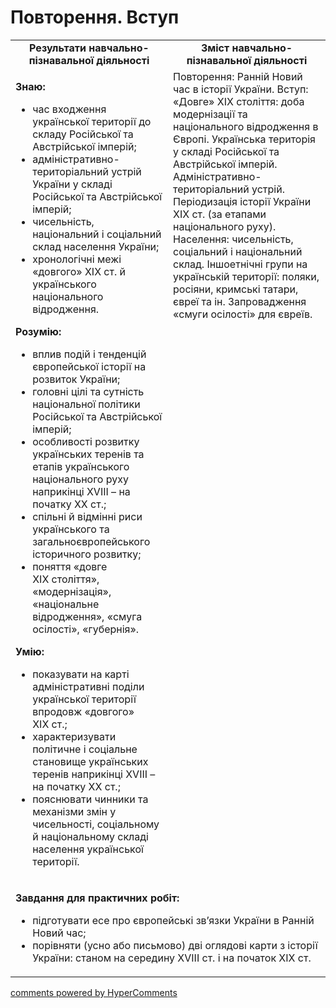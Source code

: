 <div id="hypercomments_widget" class="js-hypercomments-widget invisible"></div>

# Повторення. Вступ

<table>
<tr>
<td width="50%" align="center"><b>Результати навчально-пізнавальної діяльності</b></td> 
<td width="50%" align="center"><b>Зміст навчально-пізнавальної діяльності</b></td>
</tr>
<tr>
<td width="50%" style="vertical-align:top !important;">
<p><strong>Знаю:</strong></p>
<ul>
<li>час входження української території до складу Російської та Австрійської імперій;</li>
<li>адміністративно-територіальний устрій України у складі Російської та Австрійської імперій;</li>
<li>чисельність, національний і соціальний склад населення України;</li>
<li>хронологічні межі &laquo;довгого&raquo; ХІХ&nbsp;ст. й українського національного відродження.</li>
</ul>
<p><strong>Розумію:</strong></p>
<ul>
<li>вплив подій і тенденцій європейської історії на розвиток України;</li>
<li>головні цілі та сутність національної політики Російської та Австрійської імперій;</li>
<li>особливості розвитку українських теренів та етапів українського національного руху наприкінці ХVІІІ &ndash; на початку ХХ ст.;</li>
<li>спільні й відмінні риси українського та загальноєвропейського історичного розвитку;</li>
<li>поняття &laquo;довге ХІХ&nbsp;століття&raquo;, &laquo;модернізація&raquo;, &laquo;національне відродження&raquo;, &laquo;смуга осілості&raquo;, &laquo;губернія&raquo;.</li>
</ul>
<p><strong>Умію:</strong></p>
<ul>
<li>показувати на карті адміністративні поділи української території впродовж &laquo;довгого&raquo; ХІХ&nbsp;ст.;</li>
<li>характеризувати політичне і соціальне становище українських теренів наприкінці ХVІІІ &ndash; на початку ХХ ст.;</li>
<li>пояснювати чинники та механізми змін у чисельності, соціальному й національному складі населення української території.</li>
</ul>
</td>
<td width="50%" style="vertical-align:top !important;">
Повторення: Ранній Новий час в історії України. Вступ: «Довге» ХІХ століття: доба модернізації та національного відродження в Європі. Українська територія у складі Російської та Австрійської імперій. Адміністративно-територіальний устрій. Періодизація історії України ХІХ ст. (за етапами національного руху). Населення: чисельність, соціальний і національний склад. Іншоетнічні групи на українській території: поляки, росіяни, кримські татари, євреї та ін. Запровадження «смуги осілості» для євреїв. 
</td>
</tr>
<tr>
<td colspan="2">
<p><strong>Завдання для практичних робіт:</strong></p>
<ul>
<li>підготувати есе про європейські зв&rsquo;язки України в Ранній Новий час;</li>
<li>порівняти (усно або письмово) дві оглядові карти з історії України: станом на середину XVIII&nbsp;ст. і на початок ХІХ&nbsp;ст.</li>
</ul>
</ul>
</td>
</tr>
</table>

<div class="js-hypercomments-container">
<a href="http://hypercomments.com" class="hc-link" title="comments widget">comments powered by HyperComments</a>
</div>